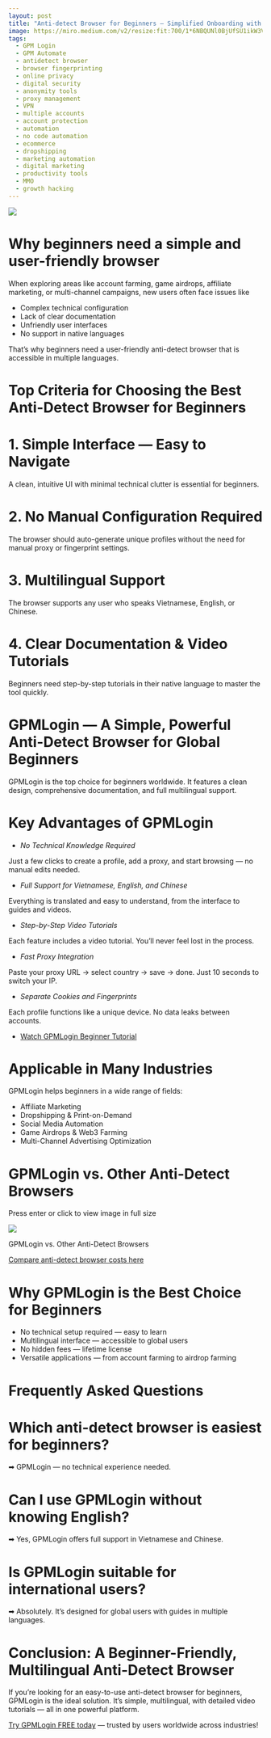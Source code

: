 ```yaml
---
layout: post
title: "Anti-detect Browser for Beginners — Simplified Onboarding with GPMLogin"
image: https://miro.medium.com/v2/resize:fit:700/1*6NBQUNl0BjUfSU1ikW3V-w.png
tags: 
  - GPM Login
  - GPM Automate
  - antidetect browser
  - browser fingerprinting
  - online privacy
  - digital security
  - anonymity tools
  - proxy management
  - VPN
  - multiple accounts
  - account protection
  - automation
  - no code automation
  - ecommerce
  - dropshipping
  - marketing automation
  - digital marketing
  - productivity tools
  - MMO
  - growth hacking
---
```


![](https://miro.medium.com/v2/resize:fit:700/1*6NBQUNl0BjUfSU1ikW3V-w.png)

# Why beginners need a simple and user-friendly browser

When exploring areas like account farming, game airdrops, affiliate marketing, or multi-channel campaigns, new users often face issues like

-   Complex technical configuration
-   Lack of clear documentation
-   Unfriendly user interfaces
-   No support in native languages

That’s why beginners need a user-friendly anti-detect browser that is accessible in multiple languages.

# Top Criteria for Choosing the Best Anti-Detect Browser for Beginners

# 1. Simple Interface — Easy to Navigate

A clean, intuitive UI with minimal technical clutter is essential for beginners.

# 2. No Manual Configuration Required

The browser should auto-generate unique profiles without the need for manual proxy or fingerprint settings.

# 3. Multilingual Support

The browser supports any user who speaks Vietnamese, English, or Chinese.

# 4. Clear Documentation & Video Tutorials

Beginners need step-by-step tutorials in their native language to master the tool quickly.

# GPMLogin — A Simple, Powerful Anti-Detect Browser for Global Beginners

GPMLogin is the top choice for beginners worldwide. It features a clean design, comprehensive documentation, and full multilingual support.

# Key Advantages of GPMLogin

-   _No Technical Knowledge Required_

Just a few clicks to create a profile, add a proxy, and start browsing — no manual edits needed.

-   _Full Support for Vietnamese, English, and Chinese_

Everything is translated and easy to understand, from the interface to guides and videos.

-   _Step-by-Step Video Tutorials_

Each feature includes a video tutorial. You’ll never feel lost in the process.

-   _Fast Proxy Integration_

Paste your proxy URL → select country → save → done. Just 10 seconds to switch your IP.

-   _Separate Cookies and Fingerprints_

Each profile functions like a unique device. No data leaks between accounts.

-   [Watch GPMLogin Beginner Tutorial](https://www.youtube.com/watch?v=-DFGfuF5HfQ&list=PLpEwQxqRGbYmvXZLnfu04AHmrtqWieT4R)

# Applicable in Many Industries

GPMLogin helps beginners in a wide range of fields:

-   Affiliate Marketing
-   Dropshipping & Print-on-Demand
-   Social Media Automation
-   Game Airdrops & Web3 Farming
-   Multi-Channel Advertising Optimization

# GPMLogin vs. Other Anti-Detect Browsers

Press enter or click to view image in full size

![](https://miro.medium.com/v2/resize:fit:700/1*1S552U202P7WQnoeiy_J5A.jpeg)

GPMLogin vs. Other Anti-Detect Browsers

[Compare anti-detect browser costs here](https://gpmloginapp.com/en/post/comparing-antidetect-browser-2025-costs-gpmlogin-vs-alternatives)

# Why GPMLogin is the Best Choice for Beginners

-   No technical setup required — easy to learn
-   Multilingual interface — accessible to global users
-   No hidden fees — lifetime license
-   Versatile applications — from account farming to airdrop farming

# Frequently Asked Questions

# Which anti-detect browser is easiest for beginners?

➡ GPMLogin — no technical experience needed.

# Can I use GPMLogin without knowing English?

➡ Yes, GPMLogin offers full support in Vietnamese and Chinese.

# Is GPMLogin suitable for international users?

➡ Absolutely. It’s designed for global users with guides in multiple languages.

# Conclusion: A Beginner-Friendly, Multilingual Anti-Detect Browser

If you’re looking for an easy-to-use anti-detect browser for beginners, GPMLogin is the ideal solution. It’s simple, multilingual, with detailed video tutorials — all in one powerful platform.

[Try GPMLogin FREE today](https://gpmloginapp.com/en/request-trial)  — trusted by users worldwide across industries!
